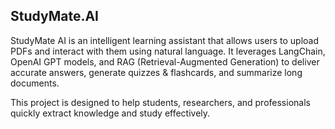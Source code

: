 
## StudyMate.AI

StudyMate AI is an intelligent learning assistant that allows users to upload PDFs and interact with them using natural language. It leverages LangChain, OpenAI GPT models, and RAG (Retrieval-Augmented Generation) to deliver accurate answers, generate quizzes & flashcards, and summarize long documents.

This project is designed to help students, researchers, and professionals quickly extract knowledge and study effectively.

